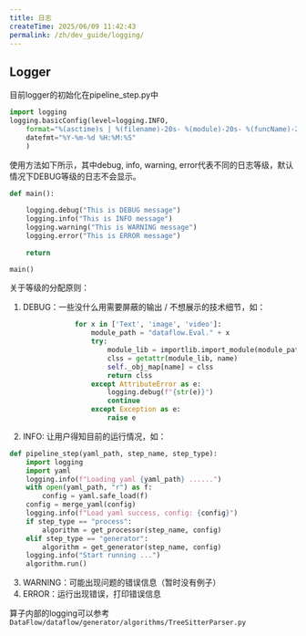 ```yaml
---
title: 日志
createTime: 2025/06/09 11:42:43
permalink: /zh/dev_guide/logging/
---
```


## Logger

目前logger的初始化在pipeline_step.py中 
```python
import logging
logging.basicConfig(level=logging.INFO,
    format="%(asctime)s | %(filename)-20s- %(module)-20s- %(funcName)-20s- %(lineno)5d - %(name)-10s | %(levelname)8s | Processno %(process)5d - Threadno %(thread)-15d : %(message)s", 
    datefmt="%Y-%m-%d %H:%M:%S"
    )
```
使用方法如下所示，其中debug, info, warning, error代表不同的日志等级，默认情况下DEBUG等级的日志不会显示。
```python
def main():
    
    logging.debug("This is DEBUG message")
    logging.info("This is INFO message")
    logging.warning("This is WARNING message")
    logging.error("This is ERROR message")
    
    return

main()
```
关于等级的分配原则：
1. DEBUG：一些没什么用需要屏蔽的输出 / 不想展示的技术细节，如：
```python
                for x in ['Text', 'image', 'video']:
                    module_path = "dataflow.Eval." + x
                    try:
                        module_lib = importlib.import_module(module_path)
                        clss = getattr(module_lib, name)
                        self._obj_map[name] = clss
                        return clss
                    except AttributeError as e:
                        logging.debug(f"{str(e)}")
                        continue
                    except Exception as e:
                        raise e
```
2. INFO: 让用户得知目前的运行情况，如：
```python
def pipeline_step(yaml_path, step_name, step_type):
    import logging
    import yaml
    logging.info(f"Loading yaml {yaml_path} ......")
    with open(yaml_path, "r") as f:
        config = yaml.safe_load(f)
    config = merge_yaml(config)
    logging.info(f"Load yaml success, config: {config}")
    if step_type == "process":
        algorithm = get_processor(step_name, config)
    elif step_type == "generator":
        algorithm = get_generator(step_name, config)
    logging.info("Start running ...")
    algorithm.run()
```
3. WARNING：可能出现问题的错误信息（暂时没有例子）
4. ERROR：运行出现错误，打印错误信息

算子内部的logging可以参考`DataFlow/dataflow/generator/algorithms/TreeSitterParser.py`